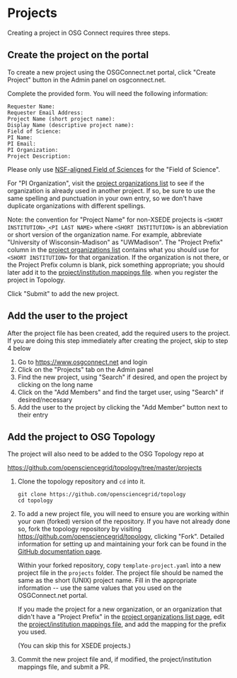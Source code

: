 # Projects

Creating a project in OSG Connect requires three steps.

## Create the project on the portal

To create a new project using the OSGConnect.net portal, click "Create Project" button in the 
Admin panel on osgconnect.net.

Complete the provided form. You will need the following information:

```
Requester Name: 
Requester Email Address: 
Project Name (short project name): 
Display Name (descriptive project name): 
Field of Science:
PI Name: 
PI Email:
PI Organization:
Project Description:
```

Please only use [NSF-aligned Field of Sciences](https://osp.unm.edu/pi-resources/nsf-research-classifications.html) 
for the "Field of Science".

For "PI Organization", visit the [project organizations list](https://topology.opensciencegrid.org/organizations)
to see if the organization is already used in another project.  If so, be sure to use the same spelling
and punctuation in your own entry, so we don't have duplicate organizations with different spellings.

Note: the convention for "Project Name" for non-XSEDE projects is `<SHORT INSTITUTION>_<PI LAST NAME>`
where `<SHORT INSTITUTION>` is an abbreviation or short version of the organization name.
For example, abbreviate "University of Wisconsin-Madison" as "UWMadison".
The "Project Prefix" column in the [project organizations list](https://topology.opensciencegrid.org/organizations)
contains what you should use for `<SHORT INSTITUTION>` for that organization.  If the organization is not
there, or the Project Prefix column is blank, pick something appropriate; you should later add it to the
[project/institution mappings file](https://github.com/opensciencegrid/topology/blob/master/mappings/project_institution.yaml).
when you register the project in Topology.

Click "Submit" to add the new project.

## Add the user to the project

After the project file has been created, add the required users to the project. 
If you are doing this step immediately after creating the project, skip to step 4 below

1. Go to https://www.osgconnect.net and login
2. Click on the "Projects" tab on the Admin panel
3. Find the new project, using "Search" if desired, and open the project by clicking on the long name
4. Click on the "Add Members" and find the target user, using "Search" if desired/necessary
5. Add the user to the project by clicking the "Add Member" button next to their entry


## Add the project to OSG Topology

The project will also need to be added to the OSG Topology repo at 

<https://github.com/opensciencegrid/topology/tree/master/projects>

1.  Clone the topology repository and `cd` into it.

        git clone https://github.com/opensciencegrid/topology
        cd topology

2.  To add a new project file, you will need to ensure you are working
    within your own (forked) version of the repository. If you have not already
    done so, fork the topology repository by visiting <https://github.com/opensciencegrid/topology>,
    clicking "Fork". Detailed information for setting up and maintaining your fork can be found
    in the [GitHub documentation page](../documentation/github.md).

    Within your forked repository, copy `template-project.yaml` into a new project file in the
    `projects` folder.
    The project file should be named the same as the short (UNIX) project name.
    Fill in the appropriate information -- use the same values that you used on the OSGConnect.net
    portal.

    If you made the project for a new organization, or an organization that didn't have a
    "Project Prefix" in the [project organizations list page](https://topology.opensciencegrid.org/organizations),
    edit the [project/institution mappings file](https://github.com/opensciencegrid/topology/blob/master/mappings/project_institution.yaml),
    and add the mapping for the prefix you used.

    (You can skip this for XSEDE projects.)

3.  Commit the new project file and, if modified, the project/institution mappings file, and submit a PR. 

